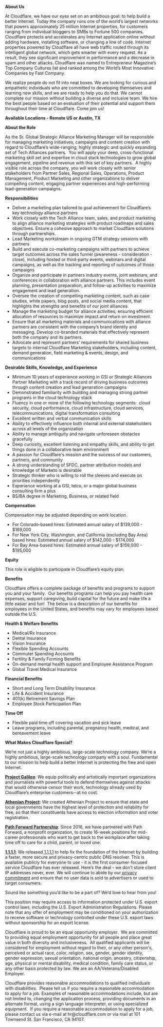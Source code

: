 <div class="content-intro">
	<div><strong>About Us</strong></div>
	<div>
		<p><span style="font-weight: 400;">At Cloudflare, we have our eyes set on an ambitious goal: to help build a better Internet. Today the company runs one of the world’s largest networks that powers approximately 25 million Internet properties, for customers ranging from individual bloggers to SMBs to Fortune 500 companies. Cloudflare protects and accelerates any Internet application online without adding hardware, installing software, or changing a line of code. Internet properties powered by Cloudflare all have web traffic routed through its intelligent global network, which gets smarter with every request. As a result, they see significant improvement in performance and a decrease in spam and other attacks. Cloudflare was named to Entrepreneur Magazine’s Top Company Cultures list and ranked among the World’s Most Innovative Companies by Fast Company.</span><span style="font-weight: 400;">&nbsp;</span></p>
		<p><span style="font-weight: 400;">We realize people do not fit into neat boxes. We are looking for curious and empathetic individuals who are committed to developing themselves and learning new skills, and we are ready to help you do that. We cannot complete our mission without building a diverse and inclusive team. We hire the best people based on an evaluation of their potential and support them throughout their time at Cloudflare. Come join us!&nbsp;</span></p>
	</div>
</div>
<p><strong>Available Locations - Remote US or Austin, TX</strong></p>
<p><strong>About the Role</strong></p>
<p>As the Sr. Global Strategic Alliance Marketing Manager will be responsible for managing marketing initiatives, campaigns and content creation with regard to Cloudflare’s wide-ranging, highly strategic and quickly expanding set of Tech Alliances partners.&nbsp; You will apply your deep, cross-functional marketing skill set and expertise in cloud stack technologies to grow global engagement, pipeline and revenue with this set of key partners.&nbsp; A highly visible role across the company, you will work closely with senior stakeholders from Partner Sales, Regional Sales, Operations, Product Management, Product Marketing and other organizations to deliver compelling content, engaging partner experiences and high-performing lead-generation campaigns.</p>
<p><strong>Responsibilities</strong></p>
<ul>
	<li>Deliver a marketing plan tailored to goal achievement for Cloudflare’s key technology alliance partners</li>
	<li>Work closely with the Tech Alliance team, sales, and product marketing to align alliance marketing strategies with product roadmaps and sales objectives. Ensure a cohesive approach to market Cloudflare solutions through partnerships.</li>
	<li>Lead Marketing workstream in ongoing GTM strategy sessions with partners&nbsp;</li>
	<li>Build and execute co-marketing campaigns with partners to achieve target outcomes across the sales funnel (awareness - consideration - close), including hosted or third-party events, webinars and digital campaigns, as well as the tracking and reporting of outcomes of those campaigns</li>
	<li>Organize and participate in partners industry events, joint webinars, and conferences in collaboration with alliance partners. This includes event planning, presentation preparation, and follow-up activities to maximize engagement and lead generation.</li>
	<li>Oversee the creation of compelling marketing content, such as case studies, white papers, blog posts, and social media content, that highlights the strengths and benefits of our joint alliances.</li>
	<li>Manage the marketing budget for alliance activities, ensuring efficient allocation of resources to maximize impact and return on investment.</li>
	<li>Ensure that all marketing materials and communications with alliance partners are consistent with the company’s brand identity and messaging. Develop co-branded materials that effectively represent both the company and its partners.</li>
	<li>Advocate and represent partners’ requirements for shared business targets to internal Cloudflare Marketing stakeholders, including content, demand generation, field marketing &amp; events, design, and communications</li>
</ul>
<p><strong>Desirable Skills, Knowledge, and Experience&nbsp;</strong></p>
<ul>
	<li>Minimum 10 years of experience working in GSI or Strategic Alliances Partner Marketing with a track record of driving business outcomes through content creation and lead generation campaigns</li>
	<li>Demonstrated familiarity with building and managing strong partner programs in the cloud technology stack</li>
	<li>Fluency in one or more of the following technology segments:&nbsp; cloud security, cloud performance, cloud infrastructure, cloud services, telecommunications, digital transformation consulting</li>
	<li>Excellent written and verbal communication skills</li>
	<li>Ability to effectively influence both internal and external stakeholders across all levels of the organization</li>
	<li>Ability to manage ambiguity and navigate unforeseen obstacles gracefully</li>
	<li>Deep curiosity, excellent listening and empathy skills, and ability to get things done in a collaborative team environment</li>
	<li>A passion for Cloudflare's mission and the success of our customers, partners, and community</li>
	<li>A strong understanding of SFDC, partner attribution models and knowledge of Marketo is desirable</li>
	<li>Strategic thinker who is willing to roll the sleeves and execute on priorities independently</li>
	<li>Experience working at a GSI, telco, or a major global business consulting firm a plus</li>
	<li>BS/BA degree in Marketing, Business, or related field</li>
</ul>
<p><strong>Compensation</strong></p>
<p>Compensation may be adjusted depending on work location.</p>
<ul>
	<li>For Colorado-based hires: Estimated annual salary of $139,000 - $169,000</li>
	<li>For New York City, Washington, and California (excluding Bay Area) based hires: Estimated annual salary of $142,000 - $174,000</li>
	<li>For Bay Area-based hires: Estimated annual salary of $159,000 - $195,000</li>
</ul>
<p><strong>Equity</strong></p>
<p>This role is eligible to participate in Cloudflare’s equity plan.</p>
<p><strong>Benefits</strong></p>
<p>Cloudflare offers a complete package of benefits and programs to support you and your family.&nbsp; Our benefits programs can help you pay health care expenses, support caregiving, build capital for the future and make life a little easier and fun!&nbsp; The below is a description of our benefits for employees in the United States, and benefits may vary for employees based outside the U.S.</p>
<p><strong>Health &amp; Welfare Benefits</strong></p>
<ul>
	<li>Medical/Rx Insurance</li>
	<li>Dental Insurance</li>
	<li>Vision Insurance</li>
	<li>Flexible Spending Accounts</li>
	<li>Commuter Spending Accounts</li>
	<li>Fertility &amp; Family Forming Benefits</li>
	<li>On-demand mental health support and Employee Assistance Program</li>
	<li>Global Travel Medical Insurance</li>
</ul>
<p><strong>Financial Benefits</strong></p>
<ul>
	<li>Short and Long Term Disability Insurance</li>
	<li>Life &amp; Accident Insurance</li>
	<li>401(k) Retirement Savings Plan</li>
	<li>Employee Stock Participation Plan</li>
</ul>
<p><strong>Time Off</strong></p>
<ul>
	<li>Flexible paid time off covering vacation and sick leave</li>
	<li>Leave programs, including parental, pregnancy health, medical, and bereavement leave</li>
</ul>
<div class="content-conclusion">
	<p><strong>What Makes Cloudflare Special?</strong></p>
	<p><span style="font-weight: 400;">We’re not just a highly ambitious, large-scale technology company. We’re a highly ambitious, large-scale technology company with a soul. Fundamental to our mission to help build a better Internet is protecting the free and open Internet.</span></p>
	<p><a href="https://blog.cloudflare.com/protecting-free-expression-online/"><strong>Project Galileo</strong></a><span style="font-weight: 400;">: We equip politically and artistically important organizations and journalists with powerful tools to defend themselves against attacks that would otherwise censor their work, technology already used by Cloudflare’s enterprise customers--at no cost.</span></p>
	<p><strong><a href="https://www.cloudflare.com/athenian/">Athenian Project</a></strong><span style="font-weight: 400;">: We created Athenian Project to ensure that state and local governments have the highest level of protection and reliability for free, so that their constituents have access to election information and voter registration.</span></p>
	<p><a href="https://blog.cloudflare.com/tag/path-forward/"><strong>Path Forward Partnership</strong></a><span style="font-weight: 400;">: Since 2016, we have partnered with Path Forward, a nonprofit organization, to create 16-week positions for mid-career professionals who want to get back to the workplace after taking time off to care for a child, parent, or loved one.</span></p>
	<p><a href="https://1.1.1.1/"><strong>1.1.1.1</strong></a><span style="font-weight: 400;">: We released</span><a href="https://1.1.1.1/"> <span style="font-weight: 400;">1.1.1.1</span></a><span style="font-weight: 400;"> to help fix the foundation of the Internet by building a faster, more secure and privacy-centric public DNS resolver. This is available publicly for everyone to use - it is the first consumer-focused service Cloudflare has ever released. Here’s the deal - we don’t store client IP addresses never, ever. We will continue to abide by our</span><a href="https://developers.cloudflare.com/1.1.1.1/privacy/public-dns-resolver"> privacy commitment</a><span style="font-weight: 400;"> and ensure that no user data is sold to advertisers or used to target consumers.</span></p>
	<p><span style="font-weight: 400;">Sound like something you’d like to be a part of? We’d love to hear from you!</span></p>
	<p><span style="font-weight: 400;">This position may require access to information protected under U.S. export control laws, including the U.S. Export Administration Regulations. Please note that any offer of employment may be conditioned on your authorization to receive software or technology controlled under these U.S. export laws without sponsorship for an export license.</span></p>
	<p><span style="font-weight: 400;">Cloudflare is proud to be an equal opportunity employer. &nbsp;We are committed to providing equal employment opportunity for all people and place great value in both diversity and inclusiveness. &nbsp;All qualified applicants will be considered for employment without regard to their, or any other person's, perceived or actual</span> <span style="font-weight: 400;">race, color, religion, sex, gender, gender identity, gender expression, sexual orientation, national origin, ancestry, citizenship, age, physical or mental disability, medical condition, family care status, or any other basis protected by law. </span><span style="font-weight: 400;">We are an AA/Veterans/Disabled Employer.</span></p>
	<p><span style="font-weight: 400;">Cloudflare provides reasonable accommodations to qualified individuals with disabilities. &nbsp;Please tell us if you require a reasonable accommodation to apply for a job. Examples of reasonable accommodations include, but are not limited to, changing the application process, providing documents in an alternate format, using a sign language interpreter, or using specialized equipment. &nbsp;If you require a reasonable accommodation to apply for a job, please contact us via e-mail at </span><span style="font-weight: 400;">hr@cloudflare.com</span><span style="font-weight: 400;"> or via mail at 101 Townsend St. San Francisco, CA 94107.</span></p>
</div>